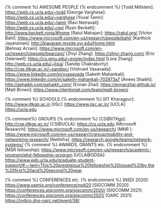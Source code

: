 {% comment %}             AWESOME PEOPLE
{% endcomment %}
[Todd Millstein]:         https://web.cs.ucla.edu/~todd
[George Varghese]:        https://web.cs.ucla.edu/~varghese
[Yuval Tamir]:            https://web.cs.ucla.edu/~tamir
[Ravi Netravali]:         https://web.cs.ucla.edu/~ravi
[Ryan Beckett]:           http://www.beckett.ninja/#home
[Ratul Mahajan]:          https://ratul.org/
[Victor Bahl]:            https://www.microsoft.com/en-us/research/people/bahl/
[Karthick Jayaraman]:     http://kjayaram.mysite.syr.edu/Home.html  
[Behnaz Arzani]:          https://www.microsoft.com/en-us/research/people/bearzani/
[Zhiyi Zhang]:            https://zhiyi-zhang.com/
[Eric Osterweil]:         https://cs.gmu.edu/~eoster/index.html
[Lixia Zhang]:            http://web.cs.ucla.edu/~lixia/
[Sandip Chakraborty]:     http://cse.iitkgp.ac.in/~sandipc/
[Vishrant Vasavada]:      https://www.linkedin.com/in/vvasavada
[Saketh Mahankali]:       https://www.linkedin.com/in/saketh-mahankali-702973a7
[Anees Shaikh]:           http://ashaikh.com/ashaikh_com/
[Ennan Zhai]:             https://ennanzhai.github.io/
[Matt Brown]:             https://www.intentionet.com/team/matt-brown/

{% comment %}             SCHOOLS
{% endcomment %}
[IIT Kharagpur]:          http://www.iitkgp.ac.in
[IISc]:                   https://www.iisc.ac.in/
[UCLA]:                   https://ucla.edu

{% comment%}              GROUPS
{% endcomment %}
[CS@IITKgp]:              http://cse.iitkgp.ac.in/
[CS@UCLA]:                https://cs.ucla.edu
[Microsoft Research]:     https://www.microsoft.com/en-us/research/
[MNR ]:                   https://www.microsoft.com/en-us/research/group/mobility-and-networking-research/
[NetInfra]:               https://research.google/teams/network-systems/
{% comment %}             AWARDS, GRANTS etc.
{% endcomment %}
[MSR fellowship]:         https://www.microsoft.com/en-us/research/academic-program/phd-fellowship-program
[UCLA@GDSA]:               https://www.eeb.ucla.edu/graduate-student-support/#:~:text=This%20prestigious%20fellowship%20issued%20by,the%20first%20and%20second%20year.


{% comment %}             CONFERENCES etc.
{% endcomment %}
[NSDI 2020]:               https://www.usenix.org/conference/nsdi20
[SIGCOMM 2020]:            https://conferences.sigcomm.org/sigcomm/2020/
[SIGCOMM 2021]:            https://conferences.sigcomm.org/sigcomm/2021/
[OARC 2021]:               https://indico.dns-oarc.net/event/38/
